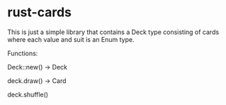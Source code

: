 # rust-cards

This is just a simple library that contains a Deck type consisting of cards where each value and suit is an Enum type.

Functions:

Deck::new() -> Deck

deck.draw() -> Card

deck.shuffle()
